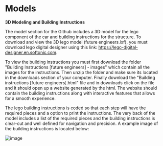 Models
====

**3D Modeling and Building Instructions**

The model section for the Github includes a 3D model for the lego component of the car and building instructions for the structure. To download and view the 3D lego model (future engineers.lxf), you must download lego digital designer using this link: https://lego-digital-designer.en.softonic.com. 

To view the building instructions you must first download the folder "Building Instructions [future engineers] - images" which contain all the images for the instructions. Then unzip the folder and make sure its located in the downloads section of your computer. Finally download the "Building instructions [future engineers].html" file and in downloads click on the file and it should open up a website generated by the html. The website should contain the building instructions along with interactive features that allows for a smooth experience. 

The lego building instructions is coded so that each step will have the required pieces and a option to print the instructions. The very back of the model includes a list of the required pieces and the building instructions is clear-cut and well defined for navigation and precision. A example image of the building instructions is located below:

![image](https://github.com/user-attachments/assets/1e95580e-09df-48d0-af11-3490c31e4ff2)
